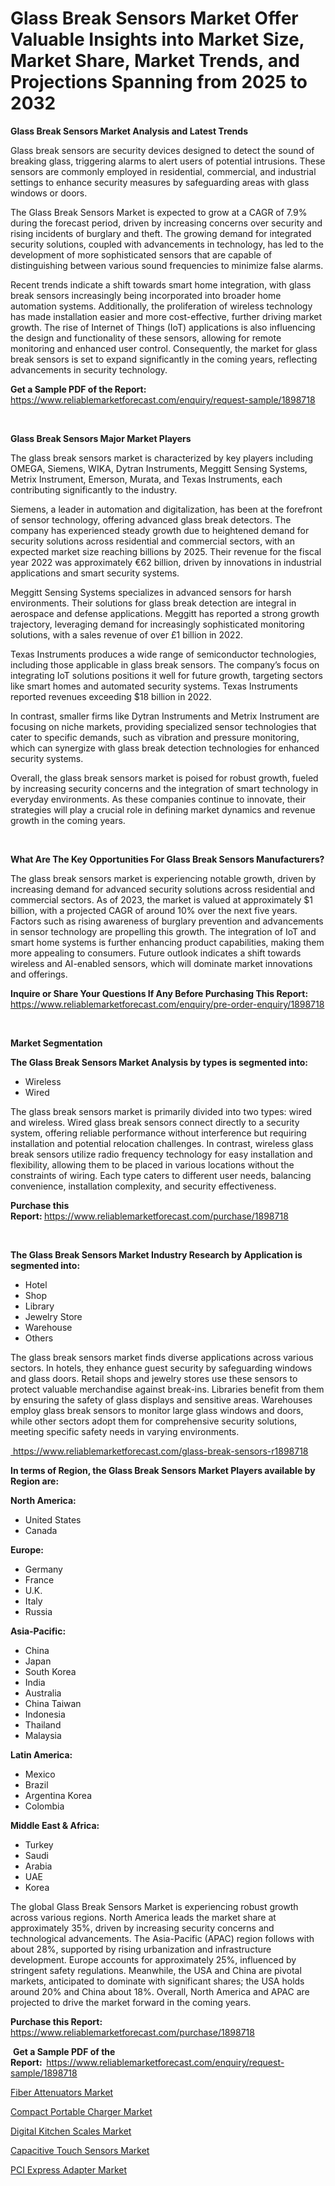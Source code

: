<p><h1>Glass Break Sensors Market Offer Valuable Insights into Market Size, Market Share, Market Trends, and Projections Spanning from 2025 to 2032</h1></p><p><strong>Glass Break Sensors Market Analysis and Latest Trends</strong></p>
<p><p>Glass break sensors are security devices designed to detect the sound of breaking glass, triggering alarms to alert users of potential intrusions. These sensors are commonly employed in residential, commercial, and industrial settings to enhance security measures by safeguarding areas with glass windows or doors.</p><p>The Glass Break Sensors Market is expected to grow at a CAGR of 7.9% during the forecast period, driven by increasing concerns over security and rising incidents of burglary and theft. The growing demand for integrated security solutions, coupled with advancements in technology, has led to the development of more sophisticated sensors that are capable of distinguishing between various sound frequencies to minimize false alarms.</p><p>Recent trends indicate a shift towards smart home integration, with glass break sensors increasingly being incorporated into broader home automation systems. Additionally, the proliferation of wireless technology has made installation easier and more cost-effective, further driving market growth. The rise of Internet of Things (IoT) applications is also influencing the design and functionality of these sensors, allowing for remote monitoring and enhanced user control. Consequently, the market for glass break sensors is set to expand significantly in the coming years, reflecting advancements in security technology.</p></p>
<p><strong>Get a Sample PDF of the Report:&nbsp;</strong> <a href="https://www.reliablemarketforecast.com/enquiry/request-sample/1898718?utm_campaign=1833&utm_medium=2&utm_source=Github&utm_content=ia&utm_term=06042025&utm_id=glass-break-sensors">https://www.reliablemarketforecast.com/enquiry/request-sample/1898718</a></p>
<p>&nbsp;</p>
<p><strong>Glass Break Sensors Major Market Players</strong></p>
<p><p>The glass break sensors market is characterized by key players including OMEGA, Siemens, WIKA, Dytran Instruments, Meggitt Sensing Systems, Metrix Instrument, Emerson, Murata, and Texas Instruments, each contributing significantly to the industry.</p><p>Siemens, a leader in automation and digitalization, has been at the forefront of sensor technology, offering advanced glass break detectors. The company has experienced steady growth due to heightened demand for security solutions across residential and commercial sectors, with an expected market size reaching billions by 2025. Their revenue for the fiscal year 2022 was approximately €62 billion, driven by innovations in industrial applications and smart security systems.</p><p>Meggitt Sensing Systems specializes in advanced sensors for harsh environments. Their solutions for glass break detection are integral in aerospace and defense applications. Meggitt has reported a strong growth trajectory, leveraging demand for increasingly sophisticated monitoring solutions, with a sales revenue of over £1 billion in 2022.</p><p>Texas Instruments produces a wide range of semiconductor technologies, including those applicable in glass break sensors. The company’s focus on integrating IoT solutions positions it well for future growth, targeting sectors like smart homes and automated security systems. Texas Instruments reported revenues exceeding $18 billion in 2022.</p><p>In contrast, smaller firms like Dytran Instruments and Metrix Instrument are focusing on niche markets, providing specialized sensor technologies that cater to specific demands, such as vibration and pressure monitoring, which can synergize with glass break detection technologies for enhanced security systems.</p><p>Overall, the glass break sensors market is poised for robust growth, fueled by increasing security concerns and the integration of smart technology in everyday environments. As these companies continue to innovate, their strategies will play a crucial role in defining market dynamics and revenue growth in the coming years.</p></p>
<p>&nbsp;</p>
<p><strong>What Are The Key Opportunities For Glass Break Sensors Manufacturers?</strong></p>
<p><p>The glass break sensors market is experiencing notable growth, driven by increasing demand for advanced security solutions across residential and commercial sectors. As of 2023, the market is valued at approximately $1 billion, with a projected CAGR of around 10% over the next five years. Factors such as rising awareness of burglary prevention and advancements in sensor technology are propelling this growth. The integration of IoT and smart home systems is further enhancing product capabilities, making them more appealing to consumers. Future outlook indicates a shift towards wireless and AI-enabled sensors, which will dominate market innovations and offerings.</p></p>
<p><strong>Inquire or Share Your Questions If Any Before Purchasing This Report:</strong> <a href="https://www.reliablemarketforecast.com/enquiry/pre-order-enquiry/1898718?utm_campaign=1833&utm_medium=2&utm_source=Github&utm_content=ia&utm_term=06042025&utm_id=glass-break-sensors">https://www.reliablemarketforecast.com/enquiry/pre-order-enquiry/1898718</a></p>
<p>&nbsp;</p>
<p><strong>Market Segmentation</strong></p>
<p><strong>The Glass Break Sensors Market Analysis by types is segmented into:</strong></p>
<p><ul><li>Wireless</li><li>Wired</li></ul></p>
<p><p>The glass break sensors market is primarily divided into two types: wired and wireless. Wired glass break sensors connect directly to a security system, offering reliable performance without interference but requiring installation and potential relocation challenges. In contrast, wireless glass break sensors utilize radio frequency technology for easy installation and flexibility, allowing them to be placed in various locations without the constraints of wiring. Each type caters to different user needs, balancing convenience, installation complexity, and security effectiveness.</p></p>
<p><strong>Purchase this Report:&nbsp;</strong><a href="https://www.reliablemarketforecast.com/purchase/1898718?utm_campaign=1833&utm_medium=2&utm_source=Github&utm_content=ia&utm_term=06042025&utm_id=glass-break-sensors">https://www.reliablemarketforecast.com/purchase/1898718</a></p>
<p>&nbsp;</p>
<p><strong>The Glass Break Sensors Market Industry Research by Application is segmented into:</strong></p>
<p><ul><li>Hotel</li><li>Shop</li><li>Library</li><li>Jewelry Store</li><li>Warehouse</li><li>Others</li></ul></p>
<p><p>The glass break sensors market finds diverse applications across various sectors. In hotels, they enhance guest security by safeguarding windows and glass doors. Retail shops and jewelry stores use these sensors to protect valuable merchandise against break-ins. Libraries benefit from them by ensuring the safety of glass displays and sensitive areas. Warehouses employ glass break sensors to monitor large glass windows and doors, while other sectors adopt them for comprehensive security solutions, meeting specific safety needs in varying environments.</p></p>
<p><a href="https://www.reliablemarketforecast.com/glass-break-sensors-r1898718?utm_campaign=1833&utm_medium=2&utm_source=Github&utm_content=ia&utm_term=06042025&utm_id=glass-break-sensors">&nbsp;https://www.reliablemarketforecast.com/glass-break-sensors-r1898718</a></p>
<p><strong>In terms of Region, the Glass Break Sensors Market Players available by Region are:</strong></p>
<p>
    <p> <strong> North America: </strong>
        <ul>
            <li>United States</li>
            <li>Canada</li>
        </ul>
        </p> 
    <p> <strong> Europe: </strong>
        <ul>
            <li>Germany</li>
            <li>France</li>
            <li>U.K.</li>
            <li>Italy</li>
            <li>Russia</li>
        </ul>
        </p> 
    <p> <strong> Asia-Pacific: </strong>
        <ul>
            <li>China</li>
            <li>Japan</li>
            <li>South Korea</li>
            <li>India</li>
            <li>Australia</li>
            <li>China Taiwan</li>
            <li>Indonesia</li>
            <li>Thailand</li>
            <li>Malaysia</li>
        </ul>
        </p> 
    <p> <strong> Latin America: </strong>
        <ul>
            <li>Mexico</li>
            <li>Brazil</li>
            <li>Argentina Korea</li>
            <li>Colombia</li>
        </ul>
        </p> 
    <p> <strong> Middle East & Africa: </strong>
        <ul>
            <li>Turkey</li>
            <li>Saudi</li>
            <li>Arabia</li>
            <li>UAE</li>
            <li>Korea</li>
        </ul>
    </p>
    </p>
<p><p>The global Glass Break Sensors Market is experiencing robust growth across various regions. North America leads the market share at approximately 35%, driven by increasing security concerns and technological advancements. The Asia-Pacific (APAC) region follows with about 28%, supported by rising urbanization and infrastructure development. Europe accounts for approximately 25%, influenced by stringent safety regulations. Meanwhile, the USA and China are pivotal markets, anticipated to dominate with significant shares; the USA holds around 20% and China about 18%. Overall, North America and APAC are projected to drive the market forward in the coming years.</p></p>
<p><strong>Purchase this Report: </strong><a href="https://www.reliablemarketforecast.com/purchase/1898718?utm_campaign=1833&utm_medium=2&utm_source=Github&utm_content=ia&utm_term=06042025&utm_id=glass-break-sensors">https://www.reliablemarketforecast.com/purchase/1898718</a></p>
<p>&nbsp;<strong>Get a Sample PDF of the Report:&nbsp;&nbsp;</strong><a href="https://www.reliablemarketforecast.com/enquiry/request-sample/1898718?utm_campaign=1833&utm_medium=2&utm_source=Github&utm_content=ia&utm_term=06042025&utm_id=glass-break-sensors">https://www.reliablemarketforecast.com/enquiry/request-sample/1898718</a></p>
<p><strong></strong></p>
<p><p><a href="https://github.com/rojannovarwd/Market-Research-Report-List-1/blob/main/fiber-attenuators-market.md?utm_campaign=1833&utm_medium=2&utm_source=Github&utm_content=ia&utm_term=06042025&utm_id=glass-break-sensors">Fiber Attenuators Market</a></p><p><a href="https://github.com/dandatesha7q/Market-Research-Report-List-1/blob/main/compact-portable-charger-market.md?utm_campaign=1833&utm_medium=2&utm_source=Github&utm_content=ia&utm_term=06042025&utm_id=glass-break-sensors">Compact Portable Charger Market</a></p><p><a href="https://github.com/juniordelafrance/Market-Research-Report-List-5/blob/main/digital-kitchen-scales-market.md?utm_campaign=1833&utm_medium=2&utm_source=Github&utm_content=ia&utm_term=06042025&utm_id=glass-break-sensors">Digital Kitchen Scales Market</a></p><p><a href="https://github.com/rullihipes6h/Market-Research-Report-List-1/blob/main/capacitive-touch-sensors-market.md?utm_campaign=1833&utm_medium=2&utm_source=Github&utm_content=ia&utm_term=06042025&utm_id=glass-break-sensors">Capacitive Touch Sensors Market</a></p><p><a href="https://github.com/zeraikulkawb/Market-Research-Report-List-1/blob/main/pci-express-adapter-market.md?utm_campaign=1833&utm_medium=2&utm_source=Github&utm_content=ia&utm_term=06042025&utm_id=glass-break-sensors">PCI Express Adapter Market</a></p></p>